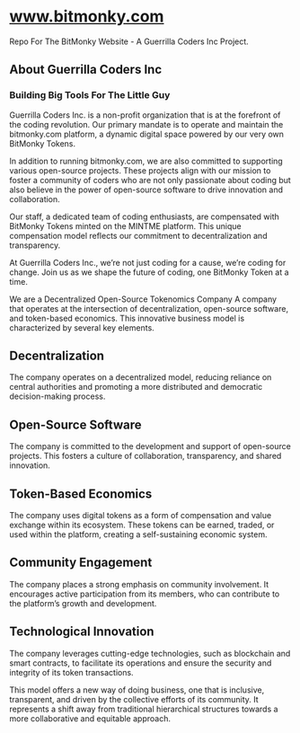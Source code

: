 # www.bitmonky.com
Repo For The BitMonky Website - A Guerrilla Coders Inc Project.

## About Guerrilla Coders Inc
### Building Big Tools For The Little Guy
Guerrilla Coders Inc. is a non-profit organization that is at the forefront of the coding revolution. Our primary mandate is to operate and maintain the bitmonky.com platform, a dynamic digital space powered by our very own BitMonky Tokens.

In addition to running bitmonky.com, we are also committed to supporting various open-source projects. These projects align with our mission to foster a community of coders who are not only passionate about coding but also believe in the power of open-source software to drive innovation and collaboration.

Our staff, a dedicated team of coding enthusiasts, are compensated with BitMonky Tokens minted on the MINTME platform. This unique compensation model reflects our commitment to decentralization and transparency.

At Guerrilla Coders Inc., we’re not just coding for a cause, we’re coding for change. Join us as we shape the future of coding, one BitMonky Token at a time.

We are a Decentralized Open-Source Tokenomics Company
A company that operates at the intersection of decentralization, open-source software, and token-based economics. This innovative business model is characterized by several key elements.

## Decentralization
The company operates on a decentralized model, reducing reliance on central authorities and promoting a more distributed and democratic decision-making process.

## Open-Source Software
The company is committed to the development and support of open-source projects. This fosters a culture of collaboration, transparency, and shared innovation.

## Token-Based Economics
The company uses digital tokens as a form of compensation and value exchange within its ecosystem. These tokens can be earned, traded, or used within the platform, creating a self-sustaining economic system.

## Community Engagement
The company places a strong emphasis on community involvement. It encourages active participation from its members, who can contribute to the platform’s growth and development.

## Technological Innovation
The company leverages cutting-edge technologies, such as blockchain and smart contracts, to facilitate its operations and ensure the security and integrity of its token transactions.

This model offers a new way of doing business, one that is inclusive, transparent, and driven by the collective efforts of its community. It represents a shift away from traditional hierarchical structures towards a more collaborative and equitable approach.

